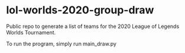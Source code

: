 # lol-worlds-2020-group-draw
Public repo to generate a list of teams for the 2020 League of Legends Worlds Tournament.

To run the program, simply run main_draw.py
